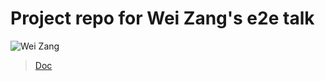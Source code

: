 
# Project repo for Wei Zang's e2e talk

![Wei Zang](./img/伟张-Wei-Zang_128.jpg)

> [Doc](./docs/index.md)
